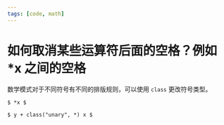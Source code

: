 ```yaml
---
tags: [code, math]
---
```


# 如何取消某些运算符后面的空格？例如 *x 之间的空格

数学模式对于不同符号有不同的排版规则，可以使用 `class` 更改符号类型。

```typst
$ *x $

$ y + class("unary", *) x $
```
